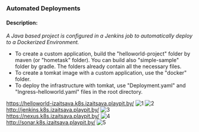 ### Automated Deployments

#### Description:
*A Java based project is configured in a Jenkins job to automatically deploy to a Dockerized Environment.*


- To create a custom application, build the "helloworld-project" folder by maven (or "hometask" folder). You can build also "simple-sample" folder by gradle.
The folders already contain all the necessary files.
- To create a tomkat image with a custom application, use the "docker" folder.
- To deploy the infrastructure with tomkat, use "Deployment.yaml" and "Ingress-helloworld.yaml" files in the root directory.


https://helloworld-izaitsava.k8s.izaitsava.playpit.by/
![1](https://github.com/MNT-Lab/build-t00ls/blob/izaitsava/screenshots/%D0%A1%D0%BD%D0%B8%D0%BC%D0%BE%D0%BA%20%D1%8D%D0%BA%D1%80%D0%B0%D0%BD%D0%B0%20%D0%BE%D1%82%202020-10-29%2000-16-00.png)
![2](https://github.com/MNT-Lab/build-t00ls/blob/izaitsava/screenshots/%D0%A1%D0%BD%D0%B8%D0%BC%D0%BE%D0%BA%20%D1%8D%D0%BA%D1%80%D0%B0%D0%BD%D0%B0%20%D0%BE%D1%82%202020-10-29%2000-16-03.png)
http://jenkins.k8s.izaitsava.playpit.by/
![3](https://github.com/MNT-Lab/build-t00ls/blob/izaitsava/screenshots/%D0%A1%D0%BD%D0%B8%D0%BC%D0%BE%D0%BA%20%D1%8D%D0%BA%D1%80%D0%B0%D0%BD%D0%B0%20%D0%BE%D1%82%202020-10-29%2001-04-23.png)
https://nexus.k8s.izaitsava.playpit.by/
![4](https://github.com/MNT-Lab/build-t00ls/blob/izaitsava/screenshots/%D0%A1%D0%BD%D0%B8%D0%BC%D0%BE%D0%BA%20%D1%8D%D0%BA%D1%80%D0%B0%D0%BD%D0%B0%20%D0%BE%D1%82%202020-10-29%2001-04-07.png)
http://sonar.k8s.izaitsava.playpit.by/
![5](https://github.com/MNT-Lab/build-t00ls/blob/izaitsava/screenshots/%D0%A1%D0%BD%D0%B8%D0%BC%D0%BE%D0%BA%20%D1%8D%D0%BA%D1%80%D0%B0%D0%BD%D0%B0%20%D0%BE%D1%82%202020-10-29%2001-07-38.png)

